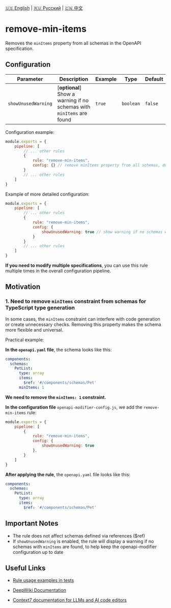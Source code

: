 [🇺🇸 English](./README.md) | [🇷🇺 Русский](./README-ru.md)  | [🇨🇳 中文](./README-zh.md)

# remove-min-items

Removes the `minItems` property from all schemas in the OpenAPI specification.



## Configuration

| Parameter | Description | Example | Type | Default |
| --------- | ----------- | ------- | ---- | ------- |
| `showUnusedWarning` | [**optional**] Show a warning if no schemas with `minItems` are found | `true` | `boolean` | `false` |

Configuration example:

```js
module.exports = {
    pipeline: [
        // ... other rules
        {
            rule: "remove-min-items",
            config: {} // remove minItems property from all schemas, don't show warnings
        }
        // ... other rules
    ]
}
```

Example of more detailed configuration:

```js
module.exports = {
    pipeline: [
        // ... other rules
        {
            rule: "remove-min-items",
            config: {
                showUnusedWarning: true // show warning if no schemas with minItems are found in the specification
            }
        }
        // ... other rules
    ]
}
```

**If you need to modify multiple specifications**, you can use this rule multiple times in the overall configuration pipeline.

## Motivation

<a name="custom_anchor_motivation_1"></a>

### 1. Need to remove `minItems` constraint from schemas for TypeScript type generation

In some cases, the `minItems` constraint can interfere with code generation or create unnecessary checks. Removing this property makes the schema more flexible and universal.

Practical example:

**In the `openapi.yaml` file**, the schema looks like this:

```yaml
components:
  schemas:
    PetList:
      type: array
      items:
        $ref: '#/components/schemas/Pet'
      minItems: 1
```

**We need to remove the `minItems: 1` constraint.**

**In the configuration file** `openapi-modifier-config.js`, we add the `remove-min-items` rule:

```js
module.exports = {
    pipeline: [
        {
            rule: "remove-min-items",
            config: {
                showUnusedWarning: true
            },
        }
    ]
}
```

**After applying the rule**, the `openapi.yaml` file looks like this:

```yaml
components:
  schemas:
    PetList:
      type: array
      items:
        $ref: '#/components/schemas/Pet'
```

<a name="custom_anchor_motivation_2"></a>

## Important Notes

- The rule does not affect schemas defined via references ($ref)
- If `showUnusedWarning` is enabled, the rule will display a warning if no schemas with `minItems` are found, to help keep the openapi-modifier configuration up to date

## Useful Links

- [Rule usage examples in tests](./index.test.ts)  

- [DeepWiki Documentation](https://deepwiki.com/itwillwork/openapi-modifier)
- [Context7 documentation for LLMs and AI code editors](https://context7.com/itwillwork/openapi-modifier)